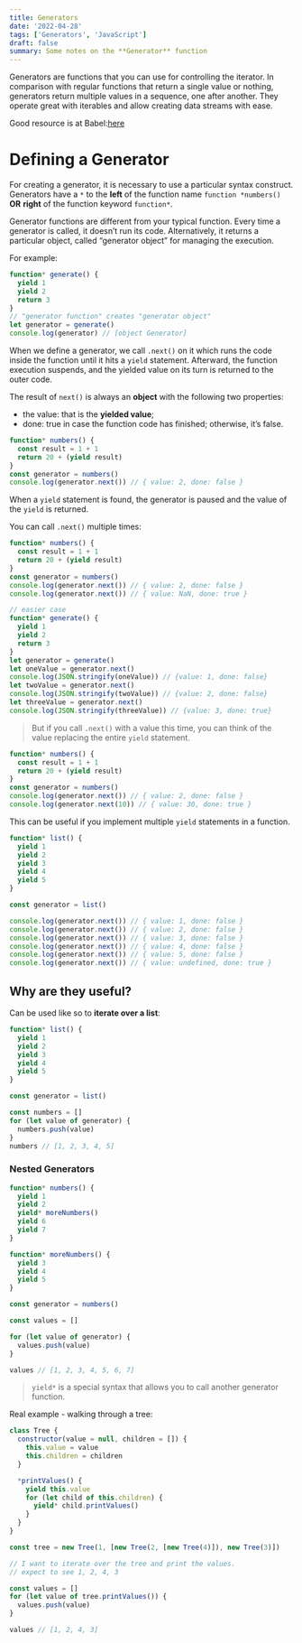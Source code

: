 ```yaml
---
title: Generators
date: '2022-04-28'
tags: ['Generators', 'JavaScript']
draft: false
summary: Some notes on the **Generator** function
---
```


Generators are functions that you can use for controlling the iterator. In comparison with regular functions that return a single value or nothing, generators return multiple values in a sequence, one after another. They operate great with iterables and allow creating data streams with ease.

Good resource is at Babel:[here](https://babeljs.io/docs/en/learn#generators)

# Defining a Generator

For creating a generator, it is necessary to use a particular syntax construct. Generators have a `*` to the **left** of the function name `function *numbers()` **OR** **right** of the function keyword `function*`.

Generator functions are different from your typical function. Every time a generator is called, it doesn’t run its code. Alternatively, it returns a particular object, called “generator object” for managing the execution.

For example:

```js
function* generate() {
  yield 1
  yield 2
  return 3
}
// "generator function" creates "generator object"
let generator = generate()
console.log(generator) // [object Generator]
```

When we define a generator, we call `.next()` on it which runs the code inside the function until it hits a `yield` statement. Afterward, the function execution suspends, and the yielded value on its turn is returned to the outer code.

The result of `next()` is always an **object** with the following two properties:

- the value: that is the **yielded value**;
- done: true in case the function code has finished; otherwise, it’s false.

```js
function* numbers() {
  const result = 1 + 1
  return 20 + (yield result)
}
const generator = numbers()
console.log(generator.next()) // { value: 2, done: false }
```

When a `yield` statement is found, the generator is paused and the value of the `yield` is returned.

You can call `.next()` multiple times:

```js
function* numbers() {
  const result = 1 + 1
  return 20 + (yield result)
}
const generator = numbers()
console.log(generator.next()) // { value: 2, done: false }
console.log(generator.next()) // { value: NaN, done: true }

// easier case
function* generate() {
  yield 1
  yield 2
  return 3
}
let generator = generate()
let oneValue = generator.next()
console.log(JSON.stringify(oneValue)) // {value: 1, done: false}
let twoValue = generator.next()
console.log(JSON.stringify(twoValue)) // {value: 2, done: false}
let threeValue = generator.next()
console.log(JSON.stringify(threeValue)) // {value: 3, done: true}
```

> But if you call `.next()` with a value this time, you can think of the value replacing the entire `yield` statement.

```js
function* numbers() {
  const result = 1 + 1
  return 20 + (yield result)
}
const generator = numbers()
console.log(generator.next()) // { value: 2, done: false }
console.log(generator.next(10)) // { value: 30, done: true }
```

This can be useful if you implement multiple `yield` statements in a function.

```js
function* list() {
  yield 1
  yield 2
  yield 3
  yield 4
  yield 5
}

const generator = list()

console.log(generator.next()) // { value: 1, done: false }
console.log(generator.next()) // { value: 2, done: false }
console.log(generator.next()) // { value: 3, done: false }
console.log(generator.next()) // { value: 4, done: false }
console.log(generator.next()) // { value: 5, done: false }
console.log(generator.next()) // { value: undefined, done: true }
```

## Why are they useful?

Can be used like so to **iterate over a list**:

```js
function* list() {
  yield 1
  yield 2
  yield 3
  yield 4
  yield 5
}

const generator = list()

const numbers = []
for (let value of generator) {
  numbers.push(value)
}
numbers // [1, 2, 3, 4, 5]
```

### Nested Generators

```js
function* numbers() {
  yield 1
  yield 2
  yield* moreNumbers()
  yield 6
  yield 7
}

function* moreNumbers() {
  yield 3
  yield 4
  yield 5
}

const generator = numbers()

const values = []

for (let value of generator) {
  values.push(value)
}

values // [1, 2, 3, 4, 5, 6, 7]
```

> `yield*` is a special syntax that allows you to call another generator function.

Real example - walking through a tree:

```js
class Tree {
  constructor(value = null, children = []) {
    this.value = value
    this.children = children
  }

  *printValues() {
    yield this.value
    for (let child of this.children) {
      yield* child.printValues()
    }
  }
}

const tree = new Tree(1, [new Tree(2, [new Tree(4)]), new Tree(3)])

// I want to iterate over the tree and print the values.
// expect to see 1, 2, 4, 3

const values = []
for (let value of tree.printValues()) {
  values.push(value)
}

values // [1, 2, 4, 3]
```
